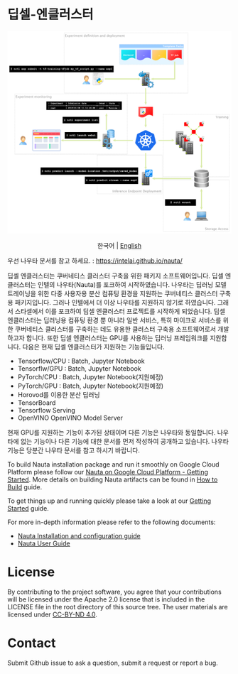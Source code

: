 # 딥셀-엔클러스터

![Nauta Diagram](docs/nauta.png)

<p align="center">
  <span>한국어</span> |
  <a href="README_EN.md">English</a>
</p>

우선 나우타 문서를 참고 하세요. : https://intelai.github.io/nauta/

딥셀 엔클러스터는 쿠버네티스 클러스터 구축을 위한 패키지 소프트웨어입니다. 딥셀 엔클러스터는 인텔의 나우타(Nauta)를 포크하여 시작하였습니다. 나우타는 딥러닝 모델 트레이닝을 위한 다중 사용자용 분산 컴퓨팅 환경을 지원하는 쿠버네티스 클러스터 구축용 패키지입니다. 그러나 인텔에서 더 이상 나우타를 지원하지 않기로 하였습니다. 그래서 스타셀에서 이를 포크하여 딥셀 엔클러스터 프로젝트를 시작하게 되었습니다. 딥셀 엔클러스터는 딥러닝용 컴퓨팅 환경 뿐 아니라 일반 서비스, 특히 마이크로 서비스를 위한 쿠버네티스 클러스터를 구축하는 데도 유용한 클러스터 구축용 소프트웨어로서 개발하고자 합니다. 또한 딥셀 엔클러스터는 GPU를 사용하는 딥러닝 프레임워크를 지원합니다.
다음은 현재 딥셀 엔클러스터가 지원하는 기능들입니다.

* Tensorflow/CPU : Batch, Jupyter Notebook  
* Tensorflw/GPU : Batch, Jupyter Notebook  
* PyTorch/CPU : Batch, Jupyter Notebook(지원예정)  
* PyTorch/GPU : Batch, Jupyter Notebook(지원예정)  
* Horovod를 이용한 분산 딥러닝  
* TensorBoard  
* Tensorflow Serving  
* OpenVINO OpenVINO Model Server  

현재 GPU를 지원하는 기능이 추가된 상태이며 다른 기능은 나우타와 동일합니다. 나우타에 없는 기능이나 다른 기능에 대한 문서를 먼저 작성하여 공개하고 있습니다. 나우타 기능은 당분간 나우타 문서를 참고 하시기 바랍니다.

To build Nauta installation package and run it smoothly on Google Cloud Platform please follow our [Nauta on Google Cloud Platform - Getting Started](toolbox/providers/gcp/gcp.md). More details on building Nauta artifacts can be found in [How to Build](docs/installation-and-configuration/How_to_Build_Nauta/HBN.md) guide.

To get things up and running quickly please take a look at our [Getting Started](docs/user-guide/actions/getting_started.md) guide.

For more in-depth information please refer to the following documents:

- [Nauta Installation and configuration guide](docs/installation-and-configuration/) 
- [Nauta User Guide](docs/user-guide/README.md)

# License

By contributing to the project software, you agree that your contributions will be licensed under the Apache 2.0 license that is included in the LICENSE file in the root directory of this source tree.
The user materials are licensed under [CC-BY-ND 4.0](https://creativecommons.org/licenses/by-nd/4.0/legalcode).

# Contact

Submit Github issue to ask a question, submit a request or report a bug.
